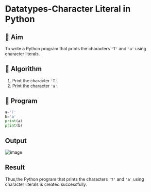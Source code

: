 # Datatypes-Character Literal in Python

## 🎯 Aim
To write a Python program that prints the characters `'T'` and `'a'` using character literals.

## 🧠 Algorithm
1. Print the character `'T'`.
2. Print the character `'a'`.

## 🧾 Program
```python
a='T'
b='a'
print(a)
print(b)
```

## Output
![image](https://github.com/user-attachments/assets/46c885d6-3cb6-4006-b3be-08d97d86236d)


## Result
Thus,the Python program that prints the characters `'T'` and `'a'` using character literals is created successfully.
